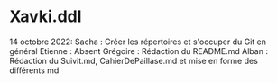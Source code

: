 # Xavki.ddl
14 octobre 2022:
Sacha : Créer les répertoires et s'occuper du Git en général
Etienne : Absent
Grégoire : Rédaction du README.md
Alban : Rédaction du Suivit.md, CahierDePaillase.md et mise en forme des différents md
